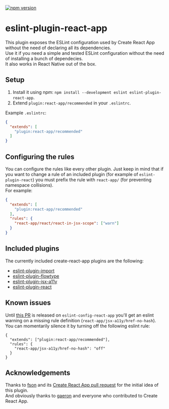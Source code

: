 [![npm version](https://badge.fury.io/js/eslint-plugin-react-app.svg)](https://badge.fury.io/js/eslint-plugin-react-app)

# eslint-plugin-react-app
This plugin exposes the ESLint configuration used by Create React App without the need of declaring all its dependencies.  
Use it if you need a simple and tested ESLint configuration without the need of installing a bunch of dependecies.  
It also works in React Native out of the box.  

## Setup
1. Install it using npm: `npm install --development eslint eslint-plugin-react-app`.
2. Extend `plugin:react-app/recommended` in your `.eslintrc`.  

Example `.eslintrc`:
```json
{
  "extends": [
    "plugin:react-app/recommended"
  ]
}
``` 

## Configuring the rules
You can configure the rules like every other plugin.
Just keep in mind that if you want to change a rule of an included plugin (for example of `eslint-plugin-react`) you must prefix the rule with `react-app/` (for preventing namespace collisions).  
For example:
```json
{
  "extends": [
    "plugin:react-app/recommended"
  ],
  "rules": {
    "react-app/react/react-in-jsx-scope": ["warn"]
  }
}
```

## Included plugins  
The currently included create-react-app plugins are the following:
- [eslint-plugin-import](https://github.com/benmosher/eslint-plugin-import)
- [eslint-plugin-flowtype](https://github.com/gajus/eslint-plugin-flowtype)
- [eslint-plugin-jsx-a11y](https://github.com/evcohen/eslint-plugin-jsx-a11y)
- [eslint-plugin-react](https://github.com/yannickcr/eslint-plugin-react)

## Known issues
Until [this PR](https://github.com/facebook/create-react-app/commit/bf02edbef2a20ff8af66b396d7ee6ae7901c45a0#diff-99286e999408ee6352bf548c6f8cb9fc) is released on `eslint-config-react-app` you'll get an eslint warning on a missing rule definition (`react-app/jsx-a11y/href-no-hash`).  
You can momentarily silence it by turning off the following eslint rule: 
```
{
  "extends": ["plugin:react-app/recommended"],
  "rules": {
    "react-app/jsx-a11y/href-no-hash": "off"
  }
}
```

## Acknowledgements  
Thanks to [fson](https://github.com/fson) and its [Create React App pull request](https://github.com/facebookincubator/create-react-app/pull/993) for the initial idea of this plugin.  
And obviously thanks to [gaeron](https://github.com/gaearon) and everyone who contributed to Create React App.  
